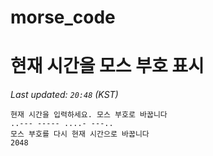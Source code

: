 # morse_code
# 현재 시간을 모스 부호 표시
<!-- MORSE_TIME_START -->
_Last updated: `20:48` (KST)_

```
현재 시간을 입력하세요. 모스 부호로 바꿉니다
..--- ----- ....- ---..
모스 부호를 다시 현재 시간으로 바꿉니다
2048
```
<!-- MORSE_TIME_END -->
